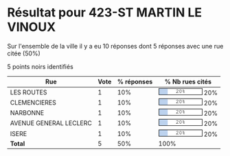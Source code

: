 # Résultat pour 423-ST MARTIN LE VINOUX

Sur l'ensemble de la ville il y a eu 10 réponses dont 5 réponses avec une rue citée (50%)

5 points noirs identifiés

| Rue | Vote | % réponses | % Nb rues cités|
|-----|------|------------|----------------|
| LES ROUTES | 1 | 10% | <img src="../../img/bar_20.gif" />&nbsp;20%|
| CLEMENCIERES | 1 | 10% | <img src="../../img/bar_20.gif" />&nbsp;20%|
| NARBONNE | 1 | 10% | <img src="../../img/bar_20.gif" />&nbsp;20%|
| AVENUE GENERAL LECLERC | 1 | 10% | <img src="../../img/bar_20.gif" />&nbsp;20%|
| ISERE | 1 | 10% | <img src="../../img/bar_20.gif" />&nbsp;20%|
| **Total** | 5 | 50% | 100%|
